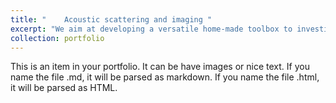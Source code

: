 ```yaml
---
title: "	Acoustic scattering and imaging "
excerpt: "We aim at developing a versatile home-made toolbox to investigate the scattering physics of general shapes and different materials (e.g., elastic, bubble, droplet, …) and the inversed imaging technique based on the semi-analytical T-matrix method. This project is related to application in the field of ocean acoustics.<br/><img src='/images/mstile-144x144.png'>"
collection: portfolio
---
```


This is an item in your portfolio. It can be have images or nice text. If you name the file .md, it will be parsed as markdown. If you name the file .html, it will be parsed as HTML. 
